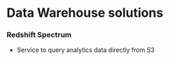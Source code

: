 # Data Warehouse solutions

### Redshift Spectrum
- Service to query analytics data directly from S3